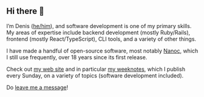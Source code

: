 ## Hi there 👋

I’m Denis ([he/him](https://denisdefreyne.com/notes/my-pronouns/)), and software development is one of my primary skills. My areas of expertise include backend development (mostly Ruby/Rails), frontend (mostly React/TypeScript), CLI tools, and a variety of other things.

I have made a handful of open-source software, most notably [Nanoc](https://nanoc.app/), which I still use frequently, over 18 years since its first release.

Check out [my web site](https://denisdefreyne.com/) and in particular [my weeknotes](https://denisdefreyne.com/weeknotes/), which I publish every Sunday, on a variety of topics (software development included).

Do [leave me a message](https://denisdefreyne.com/contact/)!

<!--
**denisdefreyne/denisdefreyne** is a ✨ _special_ ✨ repository because its `README.md` (this file) appears on your GitHub profile.

Here are some ideas to get you started:

- 🔭 I’m currently working on ...
- 🌱 I’m currently learning ...
- 👯 I’m looking to collaborate on ...
- 🤔 I’m looking for help with ...
- 💬 Ask me about ...
- 📫 How to reach me: ...
- 😄 Pronouns: ...
- ⚡ Fun fact: ...
-->
